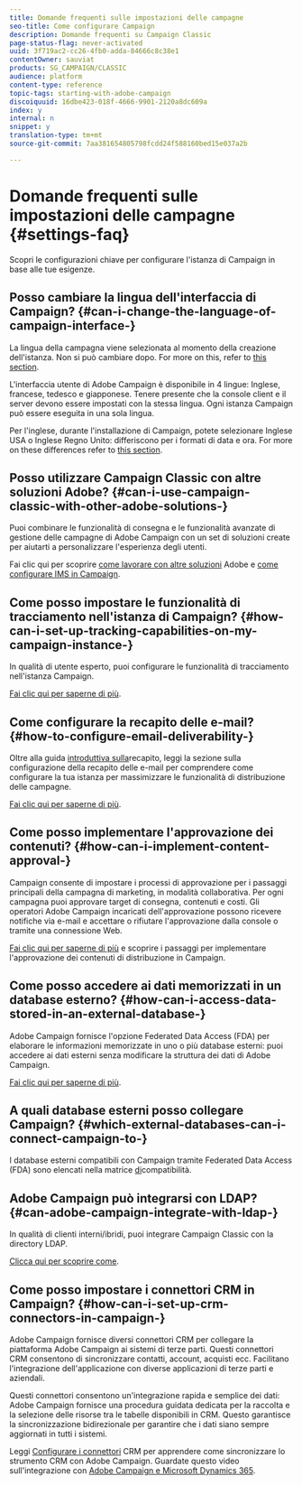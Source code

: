 ```yaml
---
title: Domande frequenti sulle impostazioni delle campagne
seo-title: Come configurare Campaign
description: Domande frequenti su Campaign Classic
page-status-flag: never-activated
uuid: 3f719ac2-cc26-4fb0-adda-84666c8c38e1
contentOwner: sauviat
products: SG_CAMPAIGN/CLASSIC
audience: platform
content-type: reference
topic-tags: starting-with-adobe-campaign
discoiquuid: 16dbe423-018f-4666-9901-2120a8dc609a
index: y
internal: n
snippet: y
translation-type: tm+mt
source-git-commit: 7aa381654805798fcdd24f588160bed15e037a2b

---
```



# Domande frequenti sulle impostazioni delle campagne {#settings-faq}

Scopri le configurazioni chiave per configurare l&#39;istanza di Campaign in base alle tue esigenze.

## Posso cambiare la lingua dell&#39;interfaccia di Campaign? {#can-i-change-the-language-of-campaign-interface-}

La lingua della campagna viene selezionata al momento della creazione dell&#39;istanza. Non si può cambiare dopo. For more on this, refer to [this section](../../installation/using/creating-an-instance-and-logging-on.md).

L&#39;interfaccia utente di Adobe Campaign è disponibile in 4 lingue: Inglese, francese, tedesco e giapponese. Tenere presente che la console client e il server devono essere impostati con la stessa lingua. Ogni istanza Campaign può essere eseguita in una sola lingua.

Per l&#39;inglese, durante l&#39;installazione di Campaign, potete selezionare Inglese USA o Inglese Regno Unito: differiscono per i formati di data e ora. For more on these differences refer to [this section](../../platform/using/adobe-campaign-workspace.md#date-and-time).

## Posso utilizzare Campaign Classic con altre soluzioni Adobe? {#can-i-use-campaign-classic-with-other-adobe-solutions-}

Puoi combinare le funzionalità di consegna e le funzionalità avanzate di gestione delle campagne di Adobe Campaign con un set di soluzioni create per aiutarti a personalizzare l&#39;esperienza degli utenti.

Fai clic qui per scoprire [come lavorare con altre soluzioni](../../integrations/using/about-campaign-integrations.md) Adobe e [come configurare IMS in Campaign](../../integrations/using/about-adobe-id.md).

## Come posso impostare le funzionalità di tracciamento nell&#39;istanza di Campaign? {#how-can-i-set-up-tracking-capabilities-on-my-campaign-instance-}

In qualità di utente esperto, puoi configurare le funzionalità di tracciamento nell&#39;istanza Campaign.

[Fai clic qui per saperne di più](../../installation/using/deploying-an-instance.md#tracking-configuration).

## Come configurare la recapito delle e-mail? {#how-to-configure-email-deliverability-}

Oltre alla guida [introduttiva sulla](http://docs.campaign.adobe.com/doc/AC/getting_started/EN/deliverability.html)recapito, leggi la sezione sulla configurazione della recapito delle e-mail per comprendere come configurare la tua istanza per massimizzare le funzionalità di distribuzione delle campagne.

[Fai clic qui per saperne di più](../../installation/using/email-deliverability.md).

## Come posso implementare l&#39;approvazione dei contenuti? {#how-can-i-implement-content-approval-}

Campaign consente di impostare i processi di approvazione per i passaggi principali della campagna di marketing, in modalità collaborativa. Per ogni campagna puoi approvare target di consegna, contenuti e costi. Gli operatori Adobe Campaign incaricati dell&#39;approvazione possono ricevere notifiche via e-mail e accettare o rifiutare l&#39;approvazione dalla console o tramite una connessione Web.

[Fai clic qui per saperne di più](../../campaign/using/marketing-campaign-approval.md#checking-and-approving-deliveries) e scoprire i passaggi per implementare l&#39;approvazione dei contenuti di distribuzione in Campaign.

## Come posso accedere ai dati memorizzati in un database esterno? {#how-can-i-access-data-stored-in-an-external-database-}

Adobe Campaign fornisce l&#39;opzione Federated Data Access (FDA) per elaborare le informazioni memorizzate in uno o più database esterni: puoi accedere ai dati esterni senza modificare la struttura dei dati di Adobe Campaign.

[Fai clic qui per saperne di più](../../platform/using/connecting-to-database.md).

## A quali database esterni posso collegare Campaign? {#which-external-databases-can-i-connect-campaign-to-}

I database esterni compatibili con Campaign tramite Federated Data Access (FDA) sono elencati nella matrice [di](https://helpx.adobe.com/campaign/kb/compatibility-matrix.html)compatibilità.

## Adobe Campaign può integrarsi con LDAP? {#can-adobe-campaign-integrate-with-ldap-}

In qualità di clienti interni/ibridi, puoi integrare Campaign Classic con la directory LDAP.

[Clicca qui per scoprire come](../../installation/using/connecting-through-ldap.md).

## Come posso impostare i connettori CRM in Campaign? {#how-can-i-set-up-crm-connectors-in-campaign-}

Adobe Campaign fornisce diversi connettori CRM per collegare la piattaforma Adobe Campaign ai sistemi di terze parti. Questi connettori CRM consentono di sincronizzare contatti, account, acquisti ecc. Facilitano l&#39;integrazione dell&#39;applicazione con diverse applicazioni di terze parti e aziendali.

Questi connettori consentono un&#39;integrazione rapida e semplice dei dati: Adobe Campaign fornisce una procedura guidata dedicata per la raccolta e la selezione delle risorse tra le tabelle disponibili in CRM. Questo garantisce la sincronizzazione bidirezionale per garantire che i dati siano sempre aggiornati in tutti i sistemi.

Leggi [Configurare i connettori](../../platform/using/crm-connectors.md) CRM per apprendere come sincronizzare lo strumento CRM con Adobe Campaign. Guardate questo video sull&#39;integrazione con [Adobe Campaign e Microsoft Dynamics 365](https://helpx.adobe.com/campaign/kt/acc/using/acc-integrate-dynamics365-with-acc-feature-video-set-up.html).
